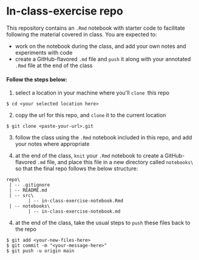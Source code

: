 # In-class-exercise repo

This repository contains an `.Rmd` notebook with starter code to facilitate following the material covered in class. You are expected to:
* work on the notebook during the class, and add your own notes and experiments with code
* create a GitHub-flavored `.md` file and `push` it along with your annotated `.Rmd` file at the end of the class

#### Follow the steps below:

1. select a location in your machine where you'll `clone `this repo
```
$ cd <your selected location here>
```

2. copy the url for this repo, and `clone` it to the current location
```
$ git clone <paste-your-url>.git
```

3. follow the class using the `.Rmd` notebook included in this repo, and add your notes where appropriate

4. at the end of the class, `knit` your `.Rmd` notebook to create a GitHub-flavored `.md` file, and place this file in a new directory called `notebooks\` so that the final repo follows the below structure:
```
repo\
 | -- .gitignore
 | -- README.md
 | -- src\
 		| -- in-class-exercise-notebook.Rmd
 | -- notebooks\
 		| -- in-class-exercise-notebook.md
```

4. at the end of the class, take the usual steps to `push` these files back to the repo
```
$ git add <your-new-files-here>
$ git commit -m "<your-message-here>"
$ git push -u origin main
```
